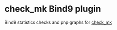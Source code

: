 check_mk Bind9 plugin
=====================

Bind9 statistics checks and pnp graphs for [check_mk](http://mathias-kettner.de/check_mk.html)
